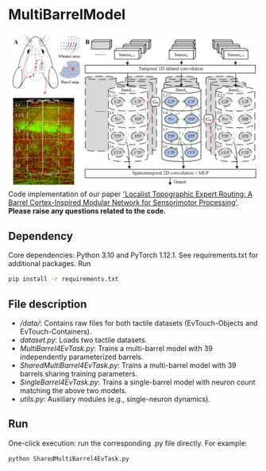 # MultiBarrelModel
![fig](MultiBarrelModel_outline.png "Magic Gardens")
Code implementation of our paper ['Localist Topographic Expert Routing: A Barrel Cortex-Inspired Modular Network for Sensorimotor Processing'](https://neurips.cc/virtual/2025/poster/120226). **Please raise any questions related to the code.**
## Dependency
Core dependencies: Python 3.10 and PyTorch 1.12.1. See requirements.txt for additional packages. Run
```bash
pip install -r requirements.txt
```
## File description
* */data/*: Contains raw files for both tactile datasets (EvTouch-Objects and EvTouch-Containers).
* *dataset.py*: Loads two tactile datasets.
* *MultiBarrel4EvTask.py*: Trains a multi-barrel model with 39 independently parameterized barrels.
* *SharedMultiBarrel4EvTask.py*: Trains a multi-barrel model with 39 barrels sharing training parameters.
* *SingleBarrel4EvTask.py*: Trains a single-barrel model with neuron count matching the above two models.
* *utils.py*: Auxiliary modules (e.g., single-neuron dynamics).
## Run
One-click execution: run the corresponding .py file directly. For example:
```python
python SharedMultiBarrel4EvTask.py
```
